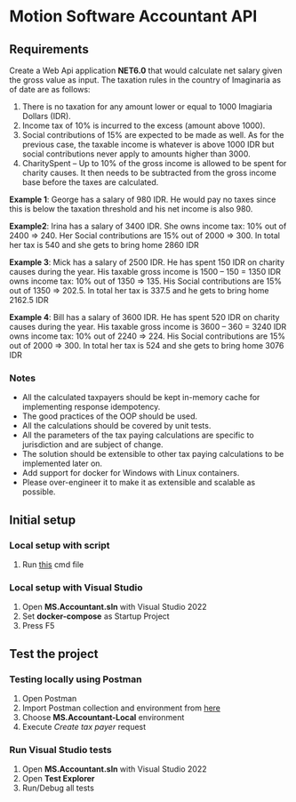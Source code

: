 # Motion Software Accountant API

## Requirements
Create a Web Api application **NET6.0** that would calculate net salary given the gross value as input. The taxation rules in the country of Imaginaria as of date are as follows:
1.	There is no taxation for any amount lower or equal to 1000 Imagiaria Dollars (IDR).
1.	Income tax of 10% is incurred to the excess (amount above 1000).
1.	Social contributions of 15% are expected to be made as well. As for the previous case, the taxable income is whatever is above 1000 IDR but social contributions never apply to amounts higher than 3000.
1.	CharitySpent – Up to 10% of the gross income is allowed to be spent for charity causes. It then needs to be subtracted from the gross income base before the taxes are calculated.

**Example 1**: George has a salary of 980 IDR. He would pay no taxes since this is below the taxation threshold and his net income is also 980.

**Example2**: Irina has a salary of 3400 IDR. She owns income tax: 10% out of 2400 => 240. Her Social contributions are 15% out of 2000 => 300. In total her tax is 540 and she gets to bring home 2860 IDR

**Example 3**: Mick has a salary of 2500 IDR. He has spent 150 IDR on charity causes during the year. His taxable gross income is 1500 – 150 = 1350 IDR owns income tax: 10% out of 1350 => 135. His Social contributions are 15% out of 1350 => 202.5. In total her tax is 337.5 and he gets to bring home 2162.5 IDR

**Example 4**: Bill has a salary of 3600 IDR. He has spent 520 IDR on charity causes during the year. His taxable gross income is 3600 – 360 = 3240 IDR owns income tax: 10% out of 2240 => 224. His Social contributions are 15% out of 2000 => 300. In total her tax is 524 and she gets to bring home 3076 IDR

### Notes
- All the calculated taxpayers should be kept in-memory cache for implementing response idempotency.
- The good practices of the OOP should be used.
- All the calculations should be covered by unit tests.
- All the parameters of the tax paying calculations are specific to jurisdiction and are subject of change.
- The solution should be extensible to other tax paying calculations to be implemented later on.
- Add support for docker for Windows with Linux containers.
- Please over-engineer it to make it as extensible and scalable as possible.

## Initial setup
### Local setup with script
1. Run [this](Deployment/Deployment.Local.cmd) cmd file 

### Local setup with Visual Studio
1. Open **MS.Accountant.sln** with Visual Studio 2022
1. Set **docker-compose** as Startup Project
1. Press F5

## Test the project

### Testing locally using Postman
1. Open Postman
1. Import Postman collection and environment from [here](Tests/Postman)
1. Choose **MS.Accountant-Local** environment
1. Execute *Create tax payer* request

### Run Visual Studio tests
1. Open **MS.Accountant.sln** with Visual Studio 2022
1. Open **Test Explorer**
1. Run/Debug all tests


